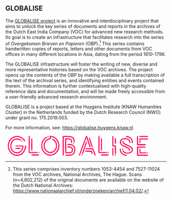 ## GLOBALISE

The [GLOBALISE project](https://globalise.huygens.knaw.nl) is 
an innovative and interdisciplinary project that aims to unlock the key series of documents and reports in the archives of the Dutch East India Company (VOC) for advanced new research methods. Its goal is to create an infrastructure that facilitates research into the series of _Overgekomen Brieven en Papieren_ (OBP).[^1] This series contains handwritten copies of reports, letters and other documents from VOC offices in many different locations in Asia, dating from the period 1610-1796. 

The GLOBALISE infrastructure will foster the writing of new, diverse and more representative histories based on the VOC archives. The project opens up the contents of the OBP by making available a full transcription of the text of the archival series, and identifying entities and events contained therein. This information is further contextualised with high-quality reference data and documentation, and will be made freely accessible from a user-friendly advanced research environment.


GLOBALISE is a project based at the Huygens Institute (KNAW Humanities Cluster) in the Netherlands funded by the Dutch Research Council (NWO) under grant no. 175.2019.003.

For more information, see: https://globalise.huygens.knaw.nl

<p float="left">
<img align="middle" src="../assets/globalise.svg" alt="GLOBALISE Logo" width="90%">
</p>

[^1]: This series comprises inventory numbers 1053-4454 and 7527-11024 from the VOC archives, National Archives, The Hague. Scans (n=4,802,212) of the original documents are available on the website of the Dutch National Archives: https://www.nationaalarchief.nl/onderzoeken/archief/1.04.02/.


